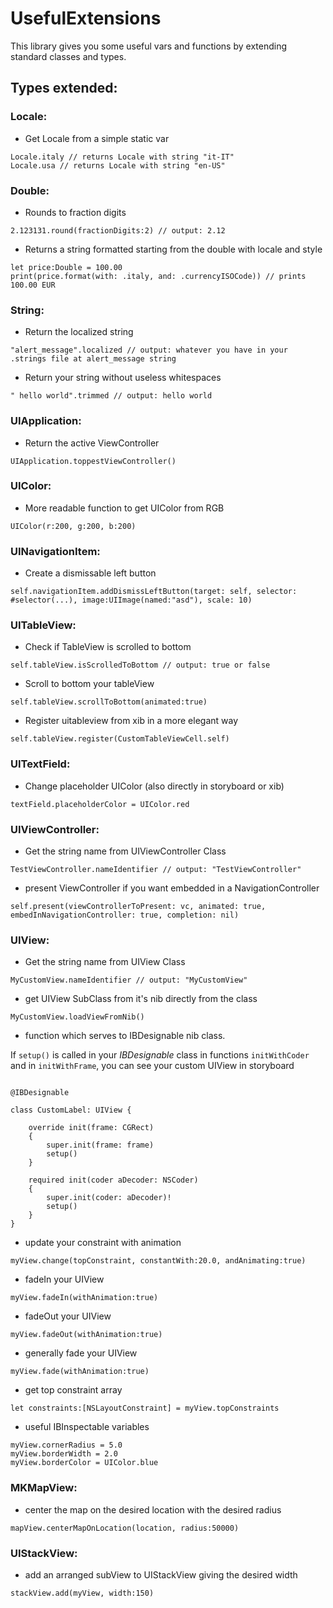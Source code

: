 # UsefulExtensions

This library gives you some useful vars and functions by extending standard classes and types.

## Types extended:

### Locale:

* Get Locale from a simple static var
```
Locale.italy // returns Locale with string "it-IT"
Locale.usa // returns Locale with string "en-US"
```

### Double:

* Rounds to fraction digits

```
2.123131.round(fractionDigits:2) // output: 2.12
```

* Returns a string formatted starting from the double with locale and style

```
let price:Double = 100.00
print(price.format(with: .italy, and: .currencyISOCode)) // prints 100.00 EUR
```

### String:

* Return the localized string

```
"alert_message".localized // output: whatever you have in your .strings file at alert_message string
```

* Return your string without useless whitespaces  

```
" hello world".trimmed // output: hello world
```

### UIApplication:

* Return the active ViewController

``` 
UIApplication.toppestViewController() 
```

### UIColor:

* More readable function to get UIColor from RGB

``` 
UIColor(r:200, g:200, b:200) 
```

### UINavigationItem:

* Create a dismissable left button

```                 
self.navigationItem.addDismissLeftButton(target: self, selector: #selector(...), image:UIImage(named:"asd"), scale: 10) 
```

### UITableView:

* Check if TableView is scrolled to bottom

```
self.tableView.isScrolledToBottom // output: true or false
```

* Scroll to bottom your tableView

```
self.tableView.scrollToBottom(animated:true)
```

* Register uitableview from xib in a more elegant way

```
self.tableView.register(CustomTableViewCell.self)
```

### UITextField:

* Change placeholder UIColor (also directly in storyboard or xib)

```
textField.placeholderColor = UIColor.red
```

### UIViewController:

* Get the string name from UIViewController Class

```
TestViewController.nameIdentifier // output: "TestViewController"
```

* present ViewController if you want embedded in a NavigationController

```
self.present(viewControllerToPresent: vc, animated: true, embedInNavigationController: true, completion: nil)
```

### UIView:

* Get the string name from UIView Class

```
MyCustomView.nameIdentifier // output: "MyCustomView"
```

* get UIView SubClass from it's nib directly from the class

```
MyCustomView.loadViewFromNib()
```

* function which serves to IBDesignable nib class.

If ```setup()``` is called in your *IBDesignable* class in functions ```initWithCoder``` and in ```initWithFrame```, you can see your custom UIView in storyboard 

```

@IBDesignable

class CustomLabel: UIView {

    override init(frame: CGRect)
    {
        super.init(frame: frame)
        setup()
    }
    
    required init(coder aDecoder: NSCoder)
    {
        super.init(coder: aDecoder)!
        setup()
    }
}

```

* update your constraint with animation

```
myView.change(topConstraint, constantWith:20.0, andAnimating:true)
```

* fadeIn your UIView

```
myView.fadeIn(withAnimation:true)
```

* fadeOut your UIView

```
myView.fadeOut(withAnimation:true)
```

* generally fade your UIView

```
myView.fade(withAnimation:true)
```

* get top constraint array

```
let constraints:[NSLayoutConstraint] = myView.topConstraints
```

* useful IBInspectable variables

```
myView.cornerRadius = 5.0
myView.borderWidth = 2.0
myView.borderColor = UIColor.blue
```

### MKMapView:

* center the map on the desired location with the desired radius

```
mapView.centerMapOnLocation(location, radius:50000)
```

### UIStackView:

* add an arranged subView to UIStackView giving the desired width

```
stackView.add(myView, width:150)
```
